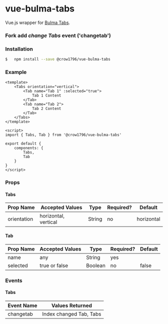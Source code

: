 # vue-bulma-tabs

Vue.js wrapper for [Bulma Tabs](https://bulma.io/documentation/components/tabs/).

### Fork add *change Tabs* event ('changetab')

### Installation

```sh 
$   npm install --save @crow1796/vue-bulma-tabs
```

### Example

```
<template>
    <Tabs orientation="vertical">
        <Tab name="Tab 1" :selected="true">
            Tab 1 Content
        </Tab>
        <Tab name="Tab 2">
            Tab 2 Content
        </Tab>
    </Tabs>
</template>

<script>
import { Tabs, Tab } from '@crow1796/vue-bulma-tabs'

export default {
    components: {
        Tabs,
        Tab
    }
}
</script>
```

### Props

#### Tabs

| Prop Name   | Accepted Values      | Type   | Required? | Default    |
|-------------|----------------------|--------|-----------|------------|
| orientation | horizontal, vertical | String | no        | horizontal |

#### Tab

| Prop Name | Accepted Values | Type    | Required? | Default |
|-----------|-----------------|---------|-----------|---------|
| name      | any             | String  | yes       |         |
| selected  | true or false   | Boolean | no        | false   |


### Events

#### Tabs

| Event Name   |  Values Returned      | 
|-------------|----------------------|
| changetab | Index changed Tab, Tabs | 
